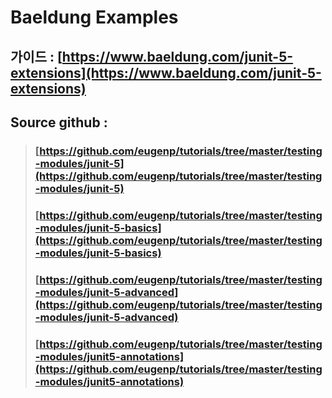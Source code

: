 # Baeldung Examples

## 가이드 : [https://www.baeldung.com/junit-5-extensions](https://www.baeldung.com/junit-5-extensions)

## Source github :  

> ### [https://github.com/eugenp/tutorials/tree/master/testing-modules/junit-5](https://github.com/eugenp/tutorials/tree/master/testing-modules/junit-5)
>
> ### [https://github.com/eugenp/tutorials/tree/master/testing-modules/junit-5-basics](https://github.com/eugenp/tutorials/tree/master/testing-modules/junit-5-basics)
>
> ### [https://github.com/eugenp/tutorials/tree/master/testing-modules/junit-5-advanced](https://github.com/eugenp/tutorials/tree/master/testing-modules/junit-5-advanced)
>
> ### [https://github.com/eugenp/tutorials/tree/master/testing-modules/junit5-annotations](https://github.com/eugenp/tutorials/tree/master/testing-modules/junit5-annotations)

### 

